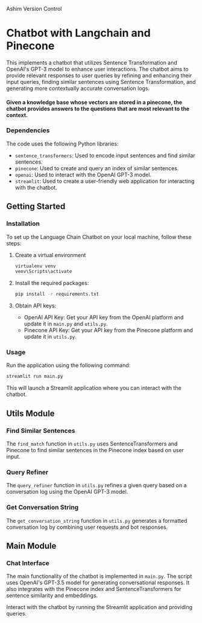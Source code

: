 Ashim 
Version Control


# Chatbot with Langchain and Pinecone

This implements a chatbot that utilizes Sentence Transformation and OpenAI's GPT-3 model to enhance user interactions. The chatbot aims to provide relevant responses to user queries by refining and enhancing their input queries, finding similar sentences using Sentence Transformation, and generating more contextually accurate conversation logs.

#### Given a knowledge base whose vectors are stored in a pinecone, the chatbot provides answers to the questions that are most relevant to the context.

### Dependencies

The code uses the following Python libraries:

- `sentence_transformers`: Used to encode input sentences and find similar sentences.
- `pinecone`: Used to create and query an index of similar sentences.
- `openai`: Used to interact with the OpenAI GPT-3 model.
- `streamlit`: Used to create a user-friendly web application for interacting with the chatbot.


## Getting Started

### Installation

To set up the Language Chain Chatbot on your local machine, follow these steps:

1. Create a virtual environment

   ```bash
   virtualenv venv
   venv\Scripts\activate
   ```

2. Install the required packages:

   ```bash
   pip install -r requirements.txt
   ```

3. Obtain API keys:

   - OpenAI API Key: Get your API key from the OpenAI platform and update it in `main.py` and `utils.py`.
   - Pinecone API Key: Get your API key from the Pinecone platform and update it in `utils.py`.

### Usage

Run the application using the following command:

```bash
streamlit run main.py
```

This will launch a Streamlit application where you can interact with the chatbot.

## Utils Module

### Find Similar Sentences

The `find_match` function in `utils.py` uses SentenceTransformers and Pinecone to find similar sentences in the Pinecone index based on user input.

### Query Refiner

The `query_refiner` function in `utils.py` refines a given query based on a conversation log using the OpenAI GPT-3 model.

### Get Conversation String

The `get_conversation_string` function in `utils.py` generates a formatted conversation log by combining user requests and bot responses.

## Main Module

### Chat Interface

The main functionality of the chatbot is implemented in `main.py`. The script uses OpenAI's GPT-3.5 model for generating conversational responses. It also integrates with the Pinecone index and SentenceTransformers for sentence similarity and embeddings.

Interact with the chatbot by running the Streamlit application and providing queries.
